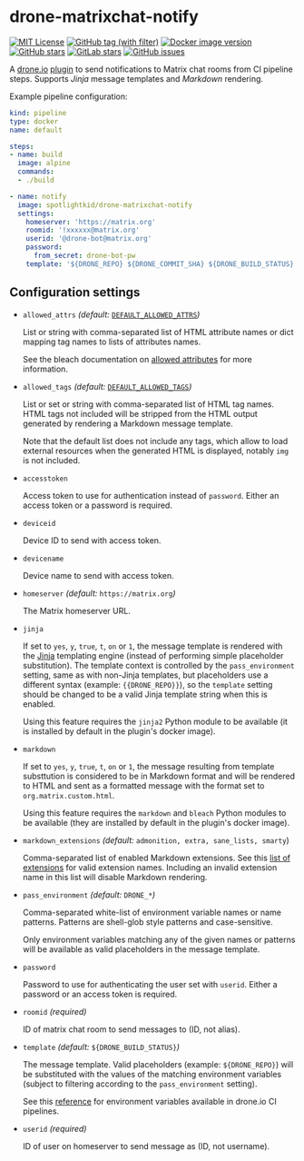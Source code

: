 # drone-matrixchat-notify

[![MIT License](https://img.shields.io/github/license/SpotlightKid/drone-matrixchat-notify?label=License)](https://github.com/SpotlightKid/drone-matrixchat-notify/blob/master/LICENSE)
[![GitHub tag (with filter)](https://img.shields.io/github/v/tag/SpotlightKid/drone-matrixchat-notify?filter=v*.*.*&logo=github&label=Latest%20version)](https://github.com/SpotlightKid/drone-matrixchat-notify/tags)
[![Docker image version](https://img.shields.io/docker/v/spotlightkid/drone-matrixchat-notify?logo=docker&label=Docker+image)](https://hub.docker.com/r/spotlightkid/drone-matrixchat-notify)
[![GitHub stars](https://img.shields.io/github/stars/SpotlightKid/drone-matrixchat-notify?logo=github&label=GitHub)](https://github.com/SpotlightKid/drone-matrixchat-notify)
[![GitLab stars](https://img.shields.io/gitlab/stars/SpotlightKid%2Fdrone-matrixchat-notify?logo=gitlab&label=GitLab)](https://gitlab.com/SpotlightKid/drone-matrixchat-notify)
[![GitHub issues](https://img.shields.io/github/issues/SpotlightKid/drone-matrixchat-notify?logo=github&label=Issues)](https://github.com/SpotlightKid/drone-matrixchat-notify/issues)

A [drone.io] [plugin] to send notifications to Matrix chat rooms from CI
pipeline steps. Supports *Jinja* message templates and *Markdown* rendering.

Example pipeline configuration:

```yaml
kind: pipeline
type: docker
name: default

steps:
- name: build
  image: alpine
  commands:
  - ./build

- name: notify
  image: spotlightkid/drone-matrixchat-notify
  settings:
    homeserver: 'https://matrix.org'
    roomid: '!xxxxxx@matrix.org'
    userid: '@drone-bot@matrix.org'
    password:
      from_secret: drone-bot-pw
    template: '${DRONE_REPO} ${DRONE_COMMIT_SHA} ${DRONE_BUILD_STATUS}'
```

## Configuration settings


* `allowed_attrs` *(default:* [`DEFAULT_ALLOWED_ATTRS`]*)*

    List or string with comma-separated list of HTML attribute names or
    dict mapping tag names to lists of attributes names.

    See the bleach documentation on [allowed attributes] for more information.

* `allowed_tags` *(default:* [`DEFAULT_ALLOWED_TAGS`]*)*

    List or set or string with comma-separated list of HTML tag names. HTML
    tags not included will be stripped from the HTML output generated by
    rendering a Markdown message template.

    Note that the default list does not include any tags, which allow to load
    external resources when the generated HTML is displayed, notably `img`
    is not included.

* `accesstoken`

    Access token to use for authentication instead of `password`. Either an
    access token or a password is required.

* `deviceid`

    Device ID to send with access token.

* `devicename`

    Device name to send with access token.

* `homeserver` *(default:* `https://matrix.org`*)*

    The Matrix homeserver URL.

* `jinja`

    If set to `yes`, `y`, `true`, `t`, `on` or `1`, the message template is
    rendered with the [Jinja] templating engine (instead of performing simple
    placeholder substitution). The template context is controlled by the
    `pass_environment` setting, same as with non-Jinja templates, but
    placeholders use a different syntax (example: `{{DRONE_REPO}}`), so the
    `template` setting should be changed to be a valid Jinja template string
    when this is enabled.

    Using this feature requires the `jinja2` Python module to be available
    (it is installed by default in the plugin's docker image).

* `markdown`

    If set to `yes`, `y`, `true`, `t`, `on` or `1`, the message resulting from
    template substtution is considered to be in Markdown format and will be
    rendered to HTML and sent as a formatted message with the format set to
    `org.matrix.custom.html`.

    Using this feature requires the `markdown` and `bleach` Python modules to
    be available (they are installed by default in the plugin's docker image).

* `markdown_extensions` *(default:* `admonition, extra, sane_lists, smarty`)

    Comma-separated list of enabled Markdown extensions. See this
    [list of extensions] for valid extension names. Including an invalid
    extension name in this list will disable Markdown rendering.

* `pass_environment` *(default:* `DRONE_*`*)*

    Comma-separated white-list of environment variable names or name patterns.
    Patterns are shell-glob style patterns and case-sensitive.

    Only environment variables matching any of the given names or patterns will
    be available as valid placeholders in the message template.

* `password`

    Password to use for authenticating the user set with `userid`. Either a
    password or an access token is required.

* `roomid` *(required)*

    ID of matrix chat room to send messages to (ID, not alias).

* `template` *(default:* `${DRONE_BUILD_STATUS}`*)*

    The message template. Valid placeholders (example: `${DRONE_REPO}`) will be
    substituted with the values of the matching environment variables (subject
    to filtering according to the `pass_environment` setting).

    See this [reference] for environment variables available in drone.io CI
    pipelines.

* `userid` *(required)*

    ID of user on homeserver to send message as (ID, not username).


[`DEFAULT_ALLOWED_ATTRS`]: https://github.com/SpotlightKid/drone-matrixchat-notify/blob/master/matrixchat-notify.py#L28
[`DEFAULT_ALLOWED_TAGS`]: https://github.com/SpotlightKid/drone-matrixchat-notify/blob/master/matrixchat-notify.py#L35
[allowed attributes]: https://bleach.readthedocs.io/en/latest/clean.html#allowed-attributes-attributes
[drone.io]: https://drone.io/
[jinja]: https://jinja.palletsprojects.com/
[list of extensions]: https://python-markdown.github.io/extensions/
[plugin]: https://docs.drone.io/plugins/overview/
[reference]: https://docs.drone.io/pipeline/environment/reference/
